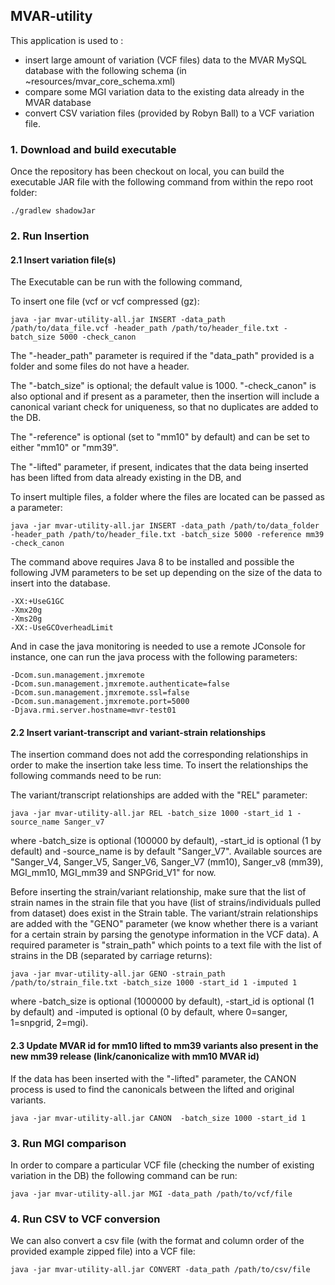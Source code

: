 ## MVAR-utility

This application is used to :
* insert large amount of variation (VCF files) data to the MVAR MySQL database with the following schema (in ~resources/mvar_core_schema.xml)
* compare some MGI variation data to the existing data already in the MVAR database
* convert CSV variation files (provided by Robyn Ball) to a VCF variation file.

### 1. Download and build executable

Once the repository has been checkout on local, you can build the executable JAR file with the following command from within the repo root folder:

```
./gradlew shadowJar
```

### 2. Run Insertion
    
#### 2.1 Insert variation file(s)
    
The Executable can be run with the following command,
    
To insert one file (vcf or vcf compressed (gz):
```
java -jar mvar-utility-all.jar INSERT -data_path /path/to/data_file.vcf -header_path /path/to/header_file.txt -batch_size 5000 -check_canon
```
   
The "-header_path" parameter is required if the "data_path" provided is a folder and some files do not have a header.
   
The "-batch_size" is optional; the default value is 1000. "-check_canon" is also optional and if present as a parameter, then the insertion will include a canonical variant check for uniqueness, so that no duplicates are added to the DB.

The "-reference" is optional (set to "mm10" by default) and can be set to either "mm10" or "mm39".

The "-lifted" parameter, if present, indicates that the data being inserted has been lifted from data already existing in the DB, and 

To insert multiple files, a folder where the files are located can be passed as a parameter:
```
java -jar mvar-utility-all.jar INSERT -data_path /path/to/data_folder -header_path /path/to/header_file.txt -batch_size 5000 -reference mm39 -check_canon
```
  
The command above requires Java 8 to be installed and possible the following JVM parameters to be set up depending on the size of the data to insert into the database.

```
-XX:+UseG1GC
-Xmx20g 
-Xms20g 
-XX:-UseGCOverheadLimit
```

And in case the java monitoring is needed to use a remote JConsole for instance, one can run the java process with the following parameters:   

```
-Dcom.sun.management.jmxremote 
-Dcom.sun.management.jmxremote.authenticate=false 
-Dcom.sun.management.jmxremote.ssl=false 
-Dcom.sun.management.jmxremote.port=5000 
-Djava.rmi.server.hostname=mvr-test01
```

#### 2.2 Insert variant-transcript and variant-strain relationships
    
The insertion command does not add the corresponding relationships in order to make the insertion take less time. To insert the relationships the following commands need to be run:
    
The variant/transcript relationships are added with the "REL" parameter:
    
```
java -jar mvar-utility-all.jar REL -batch_size 1000 -start_id 1 -source_name Sanger_v7
```
where -batch_size is optional (100000 by default), -start_id is optional (1 by default) and -source_name is by default "Sanger_V7". Available sources are "Sanger_V4, Sanger_V5, Sanger_V6, Sanger_V7 (mm10), Sanger_v8 (mm39), MGI_mm10, MGI_mm39 and SNPGrid_V1" for now.

Before inserting the strain/variant relationship, make sure that the list of strain names in the strain file that you have 
(list of strains/individuals pulled from dataset) does exist in the Strain table. The variant/strain relationships are added with the "GENO" parameter (we know whether there is a variant for a certain strain by parsing the genotype information in the VCF data). A required parameter is "strain_path" which points to a text file with the list of strains in the DB (separated by carriage returns):
```
java -jar mvar-utility-all.jar GENO -strain_path /path/to/strain_file.txt -batch_size 1000 -start_id 1 -imputed 1
```
where -batch_size is optional (1000000 by default), -start_id is optional (1 by default) and -imputed is optional (0 by default, where 0=sanger, 1=snpgrid, 2=mgi).

#### 2.3 Update MVAR id for mm10 lifted to mm39 variants also present in the new mm39 release (link/canonicalize with mm10 MVAR id)

If the data has been inserted with the "-lifted" parameter, the CANON process is used to find the canonicals between the lifted and original variants. 
```
java -jar mvar-utility-all.jar CANON  -batch_size 1000 -start_id 1
```

### 3. Run MGI comparison

In order to compare a particular VCF file (checking the number of existing variation in the DB) the following command can be run:
    
```
java -jar mvar-utility-all.jar MGI -data_path /path/to/vcf/file
``` 
     
### 4. Run CSV to VCF conversion

We can also convert a csv file (with the format and column order of the provided example zipped file) into a VCF file:
    
```
java -jar mvar-utility-all.jar CONVERT -data_path /path/to/csv/file
```